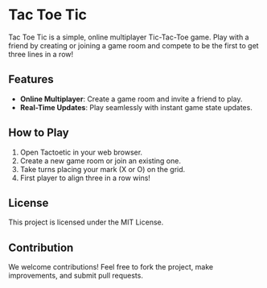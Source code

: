 
# Tac Toe Tic

Tac Toe Tic is a simple, online multiplayer Tic-Tac-Toe game. Play with a friend by creating or joining a game room and compete to be the first to get three lines in a row!

## Features

- **Online Multiplayer**: Create a game room and invite a friend to play.
- **Real-Time Updates**: Play seamlessly with instant game state updates.

## How to Play

1. Open Tactoetic in your web browser.
2. Create a new game room or join an existing one.
3. Take turns placing your mark (X or O) on the grid.
4. First player to align three in a row wins!

## License

This project is licensed under the MIT License.

## Contribution
We welcome contributions! Feel free to fork the project, make improvements, and submit pull requests.